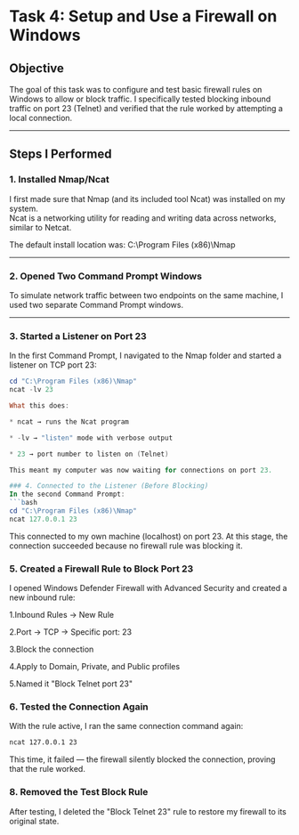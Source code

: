 # Task 4: Setup and Use a Firewall on Windows

## Objective
The goal of this task was to configure and test basic firewall rules on Windows to allow or block traffic. I specifically tested blocking inbound traffic on port 23 (Telnet) and verified that the rule worked by attempting a local connection.


---

## Steps I Performed

### 1. Installed Nmap/Ncat
I first made sure that Nmap (and its included tool Ncat) was installed on my system.  
Ncat is a networking utility for reading and writing data across networks, similar to Netcat.

The default install location was:
C:\Program Files (x86)\Nmap


---

### 2. Opened Two Command Prompt Windows
To simulate network traffic between two endpoints on the same machine, I used two separate Command Prompt windows.

---

### 3. Started a Listener on Port 23
In the first Command Prompt, I navigated to the Nmap folder and started a listener on TCP port 23:
```powershell
cd "C:\Program Files (x86)\Nmap"
ncat -lv 23

What this does:

* ncat → runs the Ncat program

* -lv → "listen" mode with verbose output

* 23 → port number to listen on (Telnet)

This meant my computer was now waiting for connections on port 23.

### 4. Connected to the Listener (Before Blocking)
In the second Command Prompt:
```bash
cd "C:\Program Files (x86)\Nmap"
ncat 127.0.0.1 23
```
This connected to my own machine (localhost) on port 23.
At this stage, the connection succeeded because no firewall rule was blocking it.


### 5. Created a Firewall Rule to Block Port 23
I opened Windows Defender Firewall with Advanced Security and created a new inbound rule:

1.Inbound Rules → New Rule

2.Port → TCP → Specific port: 23

3.Block the connection

4.Apply to Domain, Private, and Public profiles

5.Named it "Block Telnet port 23"

### 6. Tested the Connection Again
With the rule active, I ran the same connection command again:
```bash
ncat 127.0.0.1 23
```

This time, it failed — the firewall silently blocked the connection, proving that the rule worked.

### 8. Removed the Test Block Rule
After testing, I deleted the "Block Telnet 23" rule to restore my firewall to its original state.

